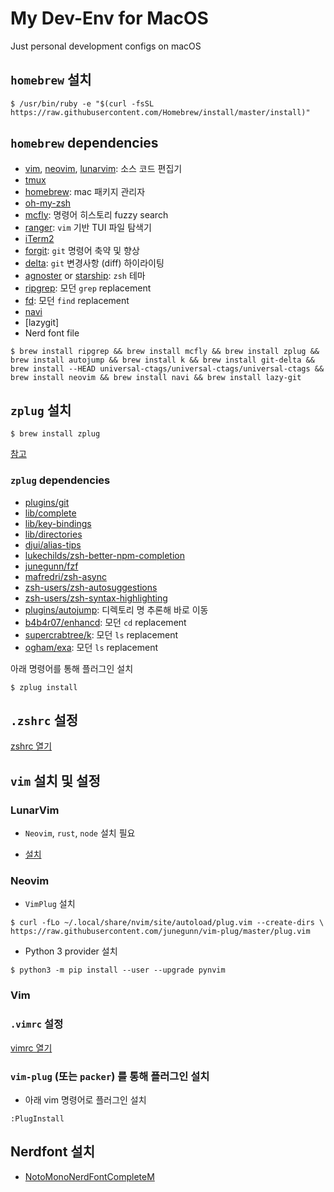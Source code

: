 # My Dev-Env for MacOS

Just personal development configs on macOS

## `homebrew` 설치

```
$ /usr/bin/ruby -e "$(curl -fsSL https://raw.githubusercontent.com/Homebrew/install/master/install)"
```

## `homebrew` dependencies

- [vim], [neovim], [lunarvim]: 소스 코드 편집기
- [tmux]
- [homebrew]: mac 패키지 관리자
- [oh-my-zsh]
- [mcfly]: 명령어 히스토리 fuzzy search
- [ranger]: `vim` 기반 TUI 파일 탐색기
- [iTerm2]
- [forgit]: `git` 명령어 축약 및 향상
- [delta]: `git` 변경사항 (diff) 하이라이팅
- [agnoster] or [starship]: `zsh` 테마
- [ripgrep]: 모던 `grep` replacement
- [fd]: 모던 `find` replacement
- [navi]
- [lazygit]
- Nerd font file

```
$ brew install ripgrep && brew install mcfly && brew install zplug && brew install autojump && brew install k && brew install git-delta && brew install --HEAD universal-ctags/universal-ctags/universal-ctags && brew install neovim && brew install navi && brew install lazy-git
```

## `zplug` 설치

```
$ brew install zplug
```

[참고](https://github.com/zplug/zplug/tree/c4dea766566b168a32dbfa8d10335e525ce39fcc#using-homebrew-os-x)

### `zplug` dependencies

- [plugins/git](https://github.com/plugins/git)
- [lib/complete](https://github.com/lib/complete)
- [lib/key-bindings](https://github.com/lib/key-bindings)
- [lib/directories](https://github.com/lib/directories)
- [djui/alias-tips](https://github.com/djui/alias-tips)
- [lukechilds/zsh-better-npm-completion](https://github.com/lukechilds/zsh-better-npm-completion)
- [junegunn/fzf](https://github.com/junegunn/fzf)
- [mafredri/zsh-async](https://github.com/mafredri/zsh-async)
- [zsh-users/zsh-autosuggestions](https://github.com/zsh-users/zsh-autosuggestions)
- [zsh-users/zsh-syntax-highlighting](https://github.com/zsh-users/zsh-syntax-highlighting)
- [plugins/autojump](https://github.com/plugins/autojump): 디렉토리 명 추론해 바로 이동
- [b4b4r07/enhancd](https://github.com/b4b4r07/enhancd): 모던 `cd` replacement
- [supercrabtree/k](https://github.com/supercrabtree/k): 모던 `ls` replacement
- [ogham/exa](https://github.com/ogham/exa): 모던 `ls` replacement

아래 명령어를 통해 플러그인 설치
```
$ zplug install
```

## `.zshrc` 설정

[zshrc 열기](./zshrc)

## `vim` 설치 및 설정

### LunarVim

- `Neovim`, `rust`, `node` 설치 필요

- [설치](https://github.com/LunarVim/LunarVim/tree/a2714c3c382a1b6c9d4390eead924cc48ac594a3#install-in-one-command)

### Neovim

- `VimPlug` 설치

```
$ curl -fLo ~/.local/share/nvim/site/autoload/plug.vim --create-dirs \
https://raw.githubusercontent.com/junegunn/vim-plug/master/plug.vim
```

- Python 3 provider 설치

``` $ python3 -m pip install --user --upgrade pynvim ```

### Vim

### `.vimrc` 설정

[vimrc 열기](./vimrc)

### `vim-plug` (또는 `packer`) 를 통해 플러그인 설치

- 아래 vim 명령어로 플러그인 설치

```
:PlugInstall
```

## Nerdfont 설치

- [NotoMonoNerdFontCompleteM](https://github.com/ryanoasis/nerd-fonts/tree/master/patched-fonts/Noto/Mono)

[oh-my-zsh]: https://github.com/ohmyzsh/ohmyzsh
[agnoster]: https://github.com/agnoster/agnoster-zsh-theme
[starship]: https://github.com/starship/starship
[vim]: https://github.com/vim/vim
[neovim]: https://github.com/neovim/neovim
[lunarvim]: https://github.com/LunarVim/LunarVim
[tmux]: https://github.com/tmux/tmux
[mcfly]: https://github.com/cantino/mcfly
[autojump]: https://github.com/wting/autojump
[exa]: https://github.com/ogham/exa
[lsd]: https://github.com/Peltoche/lsd
[iTerm2]: https://iterm2.com/
[forgit]: https://github.com/wfxr/forgit
[delta]: https://github.com/dandavison/delta
[ranger]: https://github.com/ranger/ranger
[enhancd]: https://github.com/b4b4r07/enhancd
[fd]: https://github.com/sharkdp/fd
[ripgrep]: https://github.com/BurntSushi/ripgrep
[homebrew]: https://github.com/Homebrew/brew
[navi]: https://github.com/denisidoro/navi
[k]: localhost
